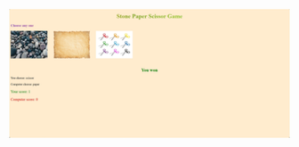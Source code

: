 <img src="https://github.com/Shivam5075455/Stone-Paper-Scissor/blob/f0ac2d6d44de35d2a42050bd3c2c053c9508e7c3/output.png" alt="output image">
